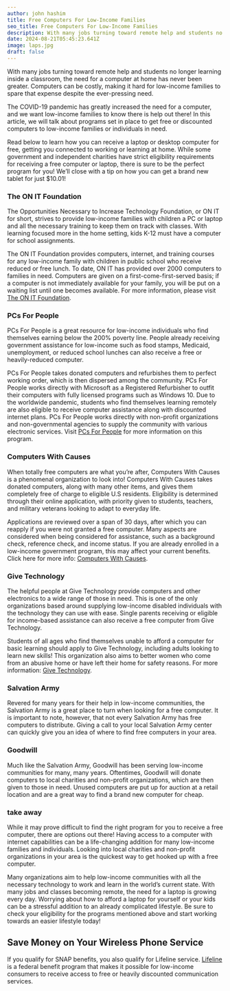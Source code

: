 ```yaml
---
author: john hashim
title: Free Computers For Low-Income Families
seo_title: Free Computers For Low-Income Families
description: With many jobs turning toward remote help and students no longer learning inside a classroom, the need for a computer at home has never been greater. Computers can be costly, making it hard for low-income families to spare that expense despite the ever-pressing need.
date: 2024-08-21T05:45:23.641Z
image: laps.jpg
draft: false
---
```


With many jobs turning toward remote help and students no longer learning inside a classroom, the need for a computer at home has never been greater. Computers can be costly, making it hard for low-income families to spare that expense despite the ever-pressing need.

The COVID-19 pandemic has greatly increased the need for a computer, and we want low-income families to know there is help out there! In this article, we will talk about programs set in place to get free or discounted computers to low-income families or individuals in need.

Read below to learn how you can receive a laptop or desktop computer for free, getting you connected to working or learning at home. While some government and independent charities have strict eligibility requirements for receiving a free computer or laptop, there is sure to be the perfect program for you! We’ll close with a tip on how you can get a brand new tablet for just $10.01!


### The ON IT Foundation

The Opportunities Necessary to Increase Technology Foundation, or ON IT for short, strives to provide low-income families with children a PC or laptop and all the necessary training to keep them on track with classes. With learning focused more in the home setting, kids K-12 must have a computer for school assignments.

The ON IT Foundation provides computers, internet, and training courses for any low-income family with children in public school who receive reduced or free lunch. To date, ON IT has provided over 2000 computers to families in need. Computers are given on a first-come-first-served basis; if a computer is not immediately available for your family, you will be put on a waiting list until one becomes available. For more information, please visit [The ON IT Foundation](https://theonitfoundation.org/).

### PCs For People

PCs For People is a great resource for low-income individuals who find themselves earning below the 200% poverty line. People already receiving government assistance for low-income such as food stamps, Medicaid, unemployment, or reduced school lunches can also receive a free or heavily-reduced computer.

PCs For People takes donated computers and refurbishes them to perfect working order, which is then dispersed among the community. PCs For People works directly with Microsoft as a Registered Refurbisher to outfit their computers with fully licensed programs such as Windows 10. Due to the worldwide pandemic, students who find themselves learning remotely are also eligible to receive computer assistance along with discounted internet plans. PCs For People works directly with non-profit organizations and non-governmental agencies to supply the community with various electronic services. Visit [PCs For People](https://www.pcsforpeople.org/) for more information on this program.

### Computers With Causes

When totally free computers are what you’re after, Computers With Causes is a phenomenal organization to look into! Computers With Causes takes donated computers, along with many other items, and gives them completely free of charge to eligible U.S residents. Eligibility is determined through their online application, with priority given to students, teachers, and military veterans looking to adapt to everyday life.

Applications are reviewed over a span of 30 days, after which you can reapply if you were not granted a free computer. Many aspects are considered when being considered for assistance, such as a background check, reference check, and income status. If you are already enrolled in a low-income government program, this may affect your current benefits. Click here for more info: [Computers With Causes](https://www.computerswithcauses.org/application.htm).

### Give Technology

The helpful people at Give Technology provide computers and other electronics to a wide range of those in need. This is one of the only organizations based around supplying low-income disabled individuals with the technology they can use with ease. Single parents receiving or eligible for income-based assistance can also receive a free computer from Give Technology.

Students of all ages who find themselves unable to afford a computer for basic learning should apply to Give Technology, including adults looking to learn new skills! This organization also aims to better women who come from an abusive home or have left their home for safety reasons. For more information: [Give Technology](https://www.givetechnology.org/).

### Salvation Army

Revered for many years for their help in low-income communities, the Salvation Army is a great place to turn when looking for a free computer. It is important to note, however, that not every Salvation Army has free computers to distribute. Giving a call to your local Salvation Army center can quickly give you an idea of where to find free computers in your area.

### Goodwill

Much like the Salvation Army, Goodwill has been serving low-income communities for many, many years. Oftentimes, Goodwill will donate computers to local charities and non-profit organizations, which are then given to those in need. Unused computers are put up for auction at a retail location and are a great way to find a brand new computer for cheap.

### take away

While it may prove difficult to find the right program for you to receive a free computer, there are options out there! Having access to a computer with internet capabilities can be a life-changing addition for many low-income families and individuals. Looking into local charities and non-profit organizations in your area is the quickest way to get hooked up with a free computer.

Many organizations aim to help low-income communities with all the necessary technology to work and learn in the world’s current state. With many jobs and classes becoming remote, the need for a laptop is growing every day. Worrying about how to afford a laptop for yourself or your kids can be a stressful addition to an already complicated lifestyle. Be sure to check your eligibility for the programs mentioned above and start working towards an easier lifestyle today!


## Save Money on Your Wireless Phone Service

If you qualify for SNAP benefits, you also qualify for Lifeline service. [Lifeline](https://acp.sengov.com/companies) is a federal benefit program that makes it possible for low-income consumers to receive access to free or heavily discounted communication services.